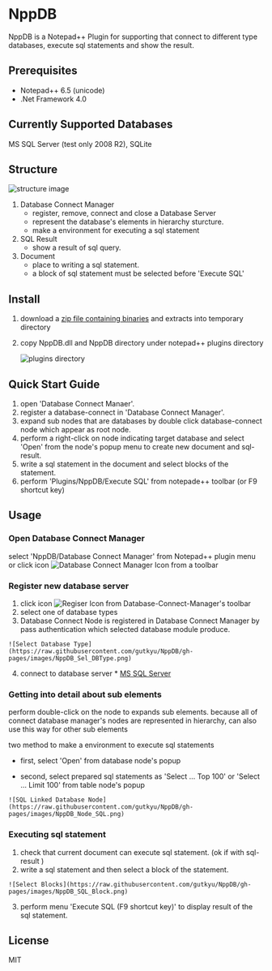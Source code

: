 # NppDB
   NppDB is a Notepad++ Plugin for supporting that connect to different type databases, execute sql statements and show the result.

## Prerequisites
   * Notepad++ 6.5 (unicode)
   * .Net Framework 4.0

## Currently Supported Databases
   MS SQL Server (test only 2008 R2), SQLite

## Structure
![structure image](https://raw.githubusercontent.com/gutkyu/NppDB/gh-pages/images/NppDB_All_n.png)
   1. Database Connect Manager
      * register, remove, connect and close a Database Server 
      * represent the database's elements in hierarchy sturcture.
      * make a environment for executing a sql statement
   2. SQL Result
      * show a result of sql query.
   3. Document
      * place to writing a sql statement.
      * a block of sql statement must be selected before 'Execute SQL'
  
## Install
   1. download a [zip file containing binaries](https://github.com/gutkyu/NppDB/releases/download/v2.0/NppDBv2.0.zip) and extracts into temporary directory
   2. copy NppDB.dll and NppDB directory under notepad++ plugins directory

      ![plugins directory](https://raw.githubusercontent.com/gutkyu/NppDB/gh-pages/images/NppDB_Plugin_Dir.png)

## Quick Start Guide
   1. open 'Database Connect Manaer'.
   2. register a database-connect in 'Database Connect Manager'.
   3. expand sub nodes that are databases by double click database-connect node which appear as root node.
   4. perform a right-click on node indicating target database and select 'Open' from the node's popup menu to create new document and sql-result.
   5. write a sql statement in the document and select blocks of the statement.
   6. perform 'Plugins/NppDB/Execute SQL' from notepade++ toolbar (or F9 shortcut key)

## Usage
### Open Database Connect Manager
   select 'NppDB/Database Connect Manager' from Notepad++ plugin menu
   or
   click icon ![Database Connect Manager Icon](https://raw.githubusercontent.com/gutkyu/NppDB/gh-pages/images/DBPPManage16.png) from a toolbar 

### Register new database server
   1. click icon ![Regiser Icon](https://raw.githubusercontent.com/gutkyu/NppDB/master/NppDB.Core/Resources/add16.png) from  Database-Connect-Manager's toolbar
   2. select one of database types
   3. Database Connect Node is registered in Database Connect Manager by pass authentication which selected database module produce.

	![Select Database Type](https://raw.githubusercontent.com/gutkyu/NppDB/gh-pages/images/NppDB_Sel_DBType.png)
   4. connect to database server
   	* [MS SQL Server](https://github.com/gutkyu/NppDB.MSSQL) 
      
### Getting into detail about sub elements
   perform double-click on the node to expands sub elements.
   because all of connect database manager's nodes are represented in hierarchy, can also use this way for other sub elements 

   two method to make a environment to execute sql statements
   * first, select 'Open' from database node's popup

   * second, select prepared sql statements as 'Select … Top 100' or 'Select … Limit 100' from table node's popup
	
	![SQL Linked Database Node](https://raw.githubusercontent.com/gutkyu/NppDB/gh-pages/images/NppDB_Node_SQL.png)

### Executing sql statement
   1. check that current document can execute sql statement. (ok if with sql-result )
   2. write a sql statement and then select a block of the statement.

	![Select Blocks](https://raw.githubusercontent.com/gutkyu/NppDB/gh-pages/images/NppDB_SQL_Block.png)

   3. perform menu 'Execute SQL (F9 shortcut key)' to display result of the sql statement.
	
## License
MIT
